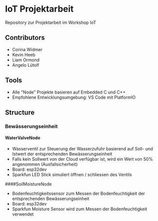 # IoT Projektarbeit
Repository zur Projektarbeit im Workshop IoT

## Contributors
- Corina Widmer
- Kevin Heeb
- Liam Ormond
- Angelo Lütolf

## Tools
- Alle "Node" Projekte basieren auf Embedded C und C++
- Empfohlene Entwicklungsumgebung: VS Code mit PlatformIO

## Structure
### Bewässerungseinheit
#### WaterValveNode
- Wasserventil zur Steuerung der Wasserzufuhr basierend auf Soll- und Istwert der entsprechenden Bewässerungseinheit
- Falls kein Sollwert von der Cloud verfügbar ist, wird ein Wert von 50% angenommen (Ausfallsicherheit)
- Board: esp32dev
- Sparkfun LED Stick simuliert öffnen / schliessen des Ventils

####SoilMoistureNode
- Bodenfeuchtigkeitssensor zum Messen der Bodenfeuchtigkeit der entsprechenden Bewässerungseinheit
- Board: esp32dev
- Sparkfun Moisture Sensor wird zum Messen der Bodenfeuchtigkeit verwendet
